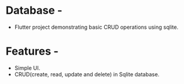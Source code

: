 # Database -


- Flutter project demonstrating basic CRUD operations using sqlite. 


# Features -
 
 - Simple UI.
 - CRUD(create, read, update and delete) in Sqlite database.
